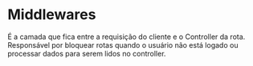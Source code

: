 # Middlewares

É a camada que fica entre a requisição do cliente e o Controller da rota.
Responsável por bloquear rotas quando o usuário não está logado ou processar dados para serem lidos no controller.

